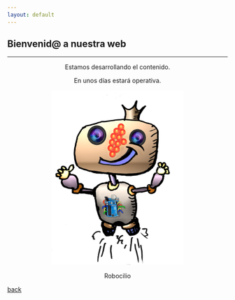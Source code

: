 ```yaml
---
layout: default
---
```


##  Bienvenid@ a nuestra web





* * *
<div align= "center" >
Estamos desarrollando el contenido.
  
</p>

<div align= "center" >
  
En unos días estará operativa.

</p>



<p align="center">
 
<img src="fotos/robocilio.png" title="Robocilio ratón" width="300" height="400">
<div align="center">Robocilio</div>
 
</p>


<div align="left">

[back](./)

</p>

